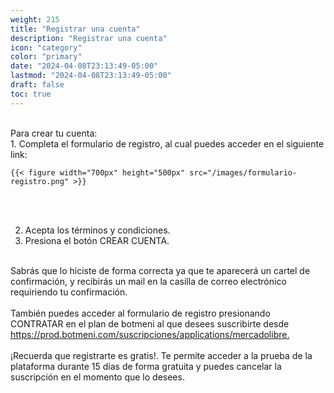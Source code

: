 ```yaml
---
weight: 215
title: "Registrar una cuenta"
description: "Registrar una cuenta"
icon: "category"
color: "primary"
date: "2024-04-08T23:13:49-05:00"
lastmod: "2024-04-08T23:13:49-05:00"
draft: false
toc: true
---
```

<br>
Para crear tu cuenta:
<br>
1. Completa el formulario de registro, al cual puedes acceder en el siguiente link: <https://prod.botmeni.com/suscripciones/register>

    {{< figure width="700px" height="500px" src="/images/formulario-registro.png" >}}
<br></br>

2. Acepta los términos y condiciones.
3. Presiona el botón CREAR CUENTA.
<br></br>

Sabrás que lo hiciste de forma correcta ya que te aparecerá un cartel de confirmación, y recibirás un mail en la casilla de correo electrónico requiriendo tu confirmación.<br></br>
También puedes acceder al formulario de registro presionando CONTRATAR en el plan de botmeni al que desees suscribirte desde <https://prod.botmeni.com/suscripciones/applications/mercadolibre.> <br></br>
¡Recuerda que registrarte es gratis!. Te permite acceder a la prueba de la plataforma durante 15 días de forma gratuita y puedes cancelar la suscripción en el momento que lo desees.
